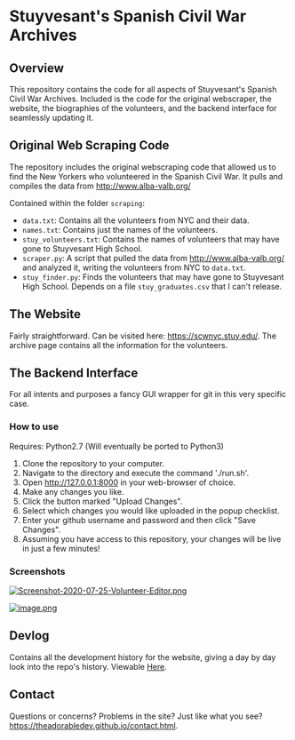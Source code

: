 # Stuyvesant's Spanish Civil War Archives

## Overview
This repository contains the code for all aspects of Stuyvesant's Spanish Civil War Archives. Included is the code for the original webscraper, the website, the biographies of the volunteers, and the backend interface for seamlessly updating it.

## Original Web Scraping Code
The repository includes the original webscraping code that allowed us to find the New Yorkers who volunteered in the Spanish Civil War. It pulls and compiles the data from http://www.alba-valb.org/

Contained within the folder `scraping`:
  - `data.txt`: Contains all the volunteers from NYC and their data.
  - `names.txt`: Contains just the names of the volunteers.
  - `stuy_volunteers.txt`: Contains the names of volunteers that may have gone to Stuyvesant High School.
  - `scraper.py`: A script that pulled the data from http://www.alba-valb.org/ and analyzed it, writing the volunteers from NYC to `data.txt`.
  - `stuy_finder.py`: Finds the volunteers that may have gone to Stuyvesant High School. Depends on a file `stuy_graduates.csv` that I can't release.

## The Website
Fairly straightforward. Can be visited here: https://scwnyc.stuy.edu/. The archive page contains all the information for the volunteers.

## The Backend Interface
For all intents and purposes a fancy GUI wrapper for git in this very specific case.

### How to use

Requires: Python2.7 (Will eventually be ported to Python3)

1) Clone the repository to your computer.
2) Navigate to the directory and execute the command './run.sh'.
3) Open http://127.0.0.1:8000 in your web-browser of choice.
4) Make any changes you like.
5) Click the button marked "Upload Changes".
6) Select which changes you would like uploaded in the popup checklist.
7) Enter your github username and password and then click "Save Changes".
8) Assuming you have access to this repository, your changes will be live in just a few minutes!

### Screenshots

[![Screenshot-2020-07-25-Volunteer-Editor.png](https://i.postimg.cc/QNnvgg01/Screenshot-2020-07-25-Volunteer-Editor.png)](https://postimg.cc/4nV8scCx)

[![image.png](https://i.postimg.cc/Gm4YGYbL/image.png)](https://postimg.cc/BjGXGj8k)

## Devlog
Contains all the development history for the website, giving a day by day look into the repo's history.
Viewable [Here](DEVLOG.md).

## Contact
Questions or concerns? Problems in the site? Just like what you see? https://theadorabledev.github.io/contact.html.

